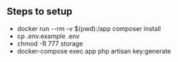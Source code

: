 
## Steps to setup
* docker run --rm -v $(pwd):/app composer install
* cp .env.example .env
* chmod -R 777 storage
* docker-compose exec app php artisan key:generate
